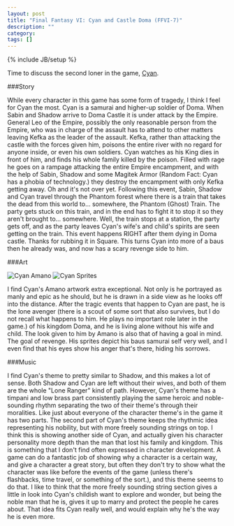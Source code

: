 ```yaml
---
layout: post
title: "Final Fantasy VI: Cyan and Castle Doma (FFVI-7)"
description: ""
category: 
tags: []
---
```

{% include JB/setup %}

Time to discuss the second loner in the game, [Cyan](http://www.youtube.com/watch?v=bi_Zex0qILc).

###Story

While every character in this game has some form of tragedy, I think I feel for Cyan the most. Cyan is a samurai and higher-up soldier of Doma. When Sabin and Shadow arrive to Doma Castle it is under attack by the Empire. General Leo of the Empire, possibly the only reasonable person from the Empire, who was in charge of the assault has to attend to other matters leaving Kefka as the leader of the assault. Kefka, rather than attacking the castle with the forces given him, poisons the entire river with no regard for anyone inside, or even his own soldiers. Cyan watches as his King dies in front of him, and finds his whole family killed by the poison. Filled with rage he goes on a rampage attacking the entire Empire encampment, and with the help of Sabin, Shadow and some Magitek Armor (Random Fact: Cyan has a phobia of technology.) they destroy the encampment with only Kefka getting away. Oh and it's not over yet. Following this event, Sabin, Shadow and Cyan travel through the Phantom forest where there is a train that takes the dead from this world to... somewhere, the Phantom (Ghost) Train. The party gets stuck on this train, and in the end has to fight it to stop it so they aren't brought to... somewhere. Well, the train stops at a station, the party gets off, and as the party leaves Cyan's wife's and child's spirits are seen getting on the train. This event happens RIGHT after them dying in Doma castle.  Thanks for rubbing it in Square. This turns Cyan into more of a baus then he already was, and now has a scary revenge side to him. 

###Art

![Cyan Amano](http://images4.wikia.nocookie.net/__cb20120724213643/finalfantasy/images/d/d2/Ff6cyanart.jpg)
![Cyan Sprites](http://images.wikia.com/finalfantasy/images/2/24/FF6CyanSprites.PNG)

I find Cyan's Amano artwork extra exceptional. Not only is he portrayed as manly and epic as he should, but he is drawn in a side view as he looks off into the distance. After the tragic events that happen to Cyan are past, he is the lone avenger (there is a scout of some sort that also survives, but I do not recall what happens to him. He plays no important role later in the game.) of his kingdom Doma, and he is living alone without his wife and child. The look given to him by Amano is also that of having a goal in mind. The goal of revenge. His sprites depict his baus samurai self very well, and I even find that his eyes show his anger that's there, hiding his sorrows. 

###Music

I find Cyan's theme to pretty similar to Shadow, and this makes a lot of sense. Both Shadow and Cyan are left without their wives, and both of them are the whole "Lone Ranger" kind of path. However, Cyan's theme has a timpani and low brass part consistently playing the same heroic and noble-sounding rhythm separating the two of their theme's through their moralities. Like just about everyone of the character theme's in the game it has two parts. The second part of Cyan's theme keeps the rhythmic idea representing his nobility, but with more freely sounding strings on top. I think this is showing another side of Cyan, and actually given his character personality more depth than the man that lost his family and kingdom. This is something that I don't find often expressed in character development. A game can do a fantastic job of showing why a character is a certain way, and give a character a great story, but often they don't try to show what the character was like before the events of the game (unless there's flashbacks, time travel, or something of the sort.), and this theme seems to do that. I like to think that the more freely sounding string section gives a little in look into Cyan's childish want to explore and wonder, but being the noble man that he is, gives it up to marry and protect the people he cares about. That idea fits Cyan really well, and would explain why he's the way he is even more.


